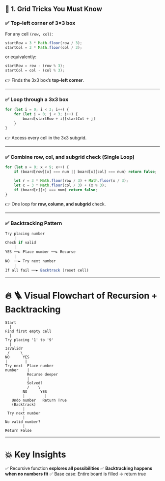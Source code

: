 

## 🎯 1. Grid Tricks You Must Know

### ✅ **Top-left corner of 3×3 box**

For any cell `(row, col)`:

```js
startRow = 3 * Math.floor(row / 3);
startCol = 3 * Math.floor(col / 3);
```

or equivalently:

```js
startRow = row - (row % 3);
startCol = col - (col % 3);
```

👉 Finds the 3x3 box’s **top-left corner**.

---

### ✅ **Loop through a 3x3 box**

```js
for (let i = 0; i < 3; i++) {
    for (let j = 0; j < 3; j++) {
        board[startRow + i][startCol + j]
    }
}
```

👉 Access every cell in the 3x3 subgrid.

---

### ✅ **Combine row, col, and subgrid check (Single Loop)**

```js
for (let x = 0; x < 9; x++) {
    if (board[row][x] === num || board[x][col] === num) return false;

    let r = 3 * Math.floor(row / 3) + Math.floor(x / 3);
    let c = 3 * Math.floor(col / 3) + (x % 3);
    if (board[r][c] === num) return false;
}
```

👉 One loop for **row, column, and subgrid** check.

---

### ✅ **Backtracking Pattern**

```js
Try placing number
    |
Check if valid
    |
YES ──► Place number ──► Recurse
    |
NO  ──► Try next number
    |
If all fail ──► Backtrack (reset cell)
```

---

# 🔥 🪜 Visual Flowchart of Recursion + Backtracking

```
Start
  |
Find first empty cell
  |
Try placing '1' to '9'
  |
IsValid?
 /     \
NO      YES
|        |
Try next  Place number
number    |
          Recurse deeper
          |
          Solved?
          /    \
        NO      YES
        |         |
   Undo number   Return True
   (Backtrack)
        |
 Try next number
        |
No valid number?
        |
Return False
```

---

# 💥 Key Insights

✅ Recursive function **explores all possibilities**
✅ **Backtracking happens when no numbers fit**
✅ Base case: Entire board is filled → return true
